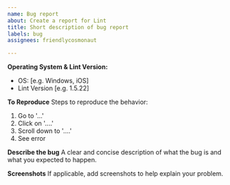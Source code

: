 ```yaml
---
name: Bug report
about: Create a report for Lint
title: Short description of bug report
labels: bug
assignees: friendlycosmonaut

---
```


**Operating System & Lint Version:**
 - OS: [e.g. Windows, iOS]
 - Lint Version [e.g. 1.5.22]

**To Reproduce**
Steps to reproduce the behavior:
1. Go to '...'
2. Click on '....'
3. Scroll down to '....'
4. See error

**Describe the bug**
A clear and concise description of what the bug is and what you expected to happen.

**Screenshots**
If applicable, add screenshots to help explain your problem.
